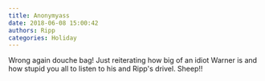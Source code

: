 ```yaml
---
title: Anonymyass
date: 2018-06-08 15:00:42
authors: Ripp
categories: Holiday
---
```


 Wrong again douche bag! Just reiterating how big of an idiot Warner is and how stupid you all to listen to his and Ripp's drivel. Sheep!!